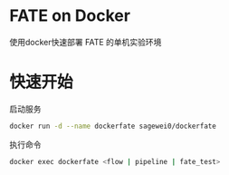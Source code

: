 # FATE on Docker

使用docker快速部署 FATE 的单机实验环境

# 快速开始

启动服务

``` sh
docker run -d --name dockerfate sagewei0/dockerfate 
```

执行命令

``` sh
docker exec dockerfate <flow | pipeline | fate_test>
```

